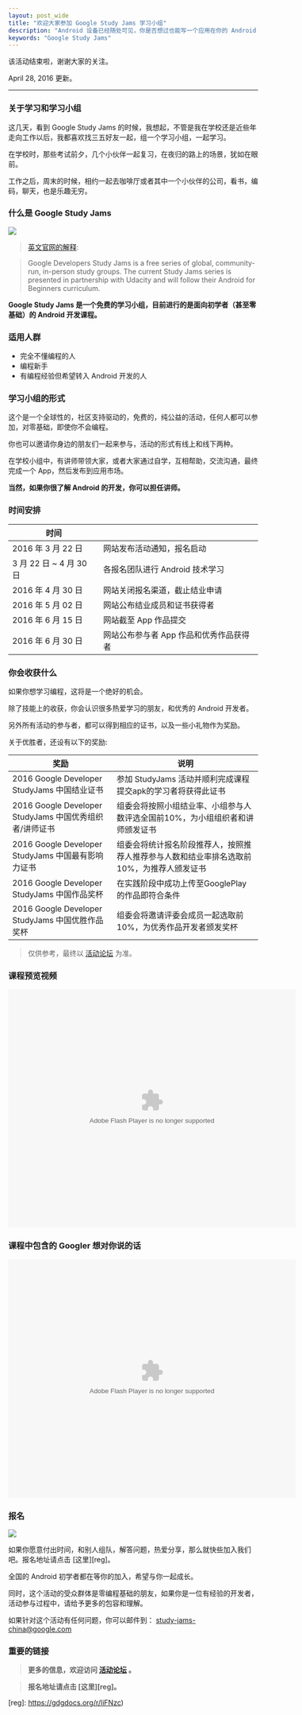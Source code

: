```yaml
---
layout: post_wide
title: "欢迎大家参加 Google Study Jams 学习小组"
description: "Android 设备已经随处可见，你是否想过也能写一个应用在你的 Android 手机上运行？"
keywords: "Google Study Jams"
---
```


该活动结束啦，谢谢大家的关注。

April 28, 2016 更新。

---

### 关于学习和学习小组

这几天，看到 Google Study Jams 的时候，我想起，不管是我在学校还是近些年走向工作以后，我都喜欢找三五好友一起，组一个学习小组，一起学习。

在学校时，那些考试前夕，几个小伙伴一起复习，在夜归的路上的场景，犹如在眼前。

工作之后，周末的时候，相约一起去咖啡厅或者其中一个小伙伴的公司，看书，编码，聊天，也是乐趣无穷。

### 什么是 Google Study Jams

<div class='row'>
    <div class='col-md-8 col-md-offset-2'>
        <img src='//ww2.sinaimg.cn/large/8a41f469jw1f27y2nqh6ij21cw0iw77t.jpg'/>
    </div>
</div>

> [英文官网的解释][developerstudyjams]:

> Google Developers Study Jams is a free series of global, community-run, in-person study groups. The current Study Jams series is presented in partnership with Udacity and will follow their Android for Beginners curriculum.

**Google Study Jams 是一个免费的学习小组，目前进行的是面向初学者（甚至零基础）的 Android 开发课程。**

### 适用人群

*  完全不懂编程的人
*  编程新手
*  有编程经验但希望转入 Android 开发的人

### 学习小组的形式

这个是一个全球性的，社区支持驱动的，免费的，纯公益的活动，任何人都可以参加，对零基础，即使你不会编程。

你也可以邀请你身边的朋友们一起来参与，活动的形式有线上和线下两种。

在学校小组中，有讲师带领大家，或者大家通过自学，互相帮助，交流沟通，最终完成一个 App，然后发布到应用市场。

**当然，如果你很了解 Android 的开发，你可以担任讲师。**


### 时间安排

| 时间 | |
| --- | --- |
| 2016 年 3 月 22 日 | 网站发布活动通知，报名启动 |
| 3 月 22 日 ~ 4 月 30 日 | 各报名团队进行 Android 技术学习 |
| 2016 年 4 月 30 日 | 网站关闭报名渠道，截止结业申请 |
| 2016 年 5 月 02 日 | 网站公布结业成员和证书获得者 |
| 2016 年 6 月 15 日 | 网站截至 App 作品提交 |
| 2016 年 6 月 30 日 | 网站公布参与者 App 作品和优秀作品获得者 |

### 你会收获什么

如果你想学习编程，这将是一个绝好的机会。

除了技能上的收获，你会认识很多热爱学习的朋友，和优秀的 Android 开发者。

另外所有活动的参与者，都可以得到相应的证书，以及一些小礼物作为奖励。

关于优胜者，还设有以下的奖励:

| 奖励 | 说明 |
| --- | --- |
| 2016 Google Developer StudyJams 中国结业证书    | 参加 StudyJams 活动并顺利完成课程提交apk的学习者将获得此证书 |
| 2016 Google Developer StudyJams 中国优秀组织者/讲师证书 | 组委会将按照小组结业率、小组参与人数评选全国前10%，为小组组织者和讲师颁发证书 | 
| 2016 Google Developer StudyJams 中国最有影响力证书  | 组委会将统计报名阶段推荐人，按照推荐人推荐参与人数和结业率排名选取前10%，为推荐人颁发证书 |
| 2016 Google Developer StudyJams 中国作品奖杯    | 在实践阶段中成功上传至GooglePlay的作品即符合条件 |
| 2016 Google Developer StudyJams 中国优胜作品奖杯    | 组委会将邀请评委会成员一起选取前10%，为优秀作品开发者颁发奖杯 |

>  仅供参考，最终以 [活动论坛][bbs] 为准。

### 课程预览视频

<div class='row'>
    <div class='col-md-8 col-md-offset-2'>
        <embed src="http://static.video.qq.com/TPout.swf?vid=u0189bvpj48&auto=0" allowFullScreen="true" quality="high" width="580" height="480" align="middle" allowScriptAccess="always" type="application/x-shockwave-flash"/>
    </div>
</div>

### 课程中包含的 Googler 想对你说的话

<div class='row'>
    <div class='col-md-8 col-md-offset-2'>
        <embed src="http://static.video.qq.com/TPout.swf?vid=q0189eptczk&auto=0" allowFullScreen="true" quality="high" width="580" height="480" align="middle" allowScriptAccess="always" type="application/x-shockwave-flash"/>
    </div>
</div>

### 报名

<div class='row'>
    <div class='col-md-8 col-md-offset-2'>
        <img src='//ww1.sinaimg.cn/large/8a41f469jw1f27yaqt2kzj21cw0iwwjc.jpg'/>
    </div>
</div>

如果你愿意付出时间，和别人组队，解答问题，热爱分享，那么就快些加入我们吧。报名地址请点击 [这里][reg]。

全国的 Android 初学者都在等你的加入，希望与你一起成长。

同时，这个活动的受众群体是零编程基础的朋友，如果你是一位有经验的开发者，活动参与过程中，请给予更多的包容和理解。

如果针对这个活动有任何问题，你可以邮件到： 
[study-jams-china@google.com](mailto:study-jams-china@google.com)

### 重要的链接

> **更多的信息，欢迎访问 [活动论坛][bbs] 。**

> **报名地址请点击 [这里][reg]。**


[developerstudyjams]:      http://developerstudyjams.com/
[bbs]:                     http://www.studyjamscn.com/
[reg]:          https://gdgdocs.org/r/liFNzc)
